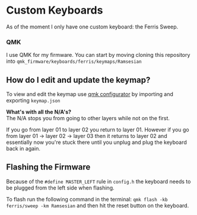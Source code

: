 Custom Keyboards
================

As of the moment I only have one custom keyboard: the Ferris Sweep. 


### QMK
I use QMK for my firmware. You can start by moving cloning this repository into `qmk_firmware/keyboards/ferris/keymaps/Ramsesian` 

How do I edit and update the keymap?
------------------------------------

To view and edit the keymap use [qmk configurator](https://config.qmk.fm) by importing and exporting `keymap.json`

**What's with all the N/A's?** <br>
The N/A stops you from going to other layers while not on the first. 

If you go from layer 01 to layer 02 you return to layer 01. However if you go from layer 01 -> layer 02 -> layer 03 then it returns to layer 02 and essentially now you're stuck there until you unplug and plug the keyboard back in again.

Flashing the Firmware
---------------------
Because of the `#define MASTER_LEFT` rule in `config.h` the keyboard needs to be plugged from the left side when flashing.

To flash run the following command in the terminal: `qmk flash -kb ferris/sweep -km Ramsesian` and then hit the reset button on the keyboard.
